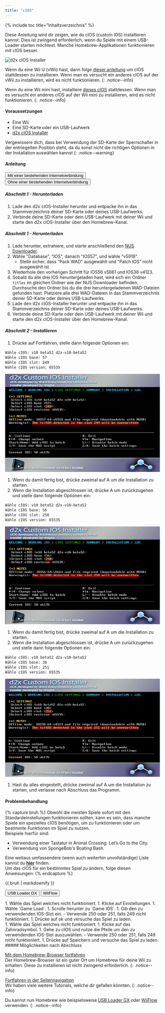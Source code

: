 ```yaml
---
title: "cIOS"
---
```


{% include toc title="Inhaltsverzeichnis" %}

Diese Anleitung wird dir zeigen, wie du cIOS (custom IOS) installieren kannst. Dies ist zwingend erforderlich, wenn du Spiele mit einem USB-Loader starten möchtest. Manche Homebrew-Applikationen funktionieren mit cIOS besser.

![d2x cIOS Installer](/images/cios/cIOS.png)

Wenn du eine Wii U (vWii) hast, dann folge [dieser anleitung](https://wiiu.hacks.guide/#/vwii-modding) um cIOS stattdessen zu installieren. Wenn man es versucht ein anderes cIOS auf der vWii zu installieren, wird es nicht funktionieren.
{: .notice--info}

Wenn du eine Wii mini hast, installiere [dieses cIOS](cios-mini) stattdessen. Wenn man es versucht ein anderes cIOS auf der Wii mini zu installieren, wird es nicht funktionieren.
{: .notice--info}

#### Voraussetzungen

- Eine Wii
- Eine SD-Karte oder ein USB-Laufwerk
- [d2x cIOS Installer](https://hbb1.oscwii.org/hbb/d2x-cios-installer/d2x-cios-installer.zip)

Vergewissere dich, dass bei Verwendung der SD-Karte der Sperrschalter in der entriegelten Position steht, da du sonst nicht die richtigen Optionen in der Installation auswählen kannst
{: .notice--warning}

#### Anleitung

<button class="tablinks btn btn--large btn--primary" id="defaultOpen" onclick="openTab(event, 'with-connection')">Mit einer bestehenden Internetverbindung</button>
<button class="tablinks btn btn--large btn--info" onclick="openTab(event, 'without-connection')">Ohne einer bestehenden Internetverbindung</button>

<div id="with-connection" class="blanktabcontent" markdown="1">

##### Abschnitt 1 - Herunterladen

1. Lade den d2x cIOS-Installer herunter und entpacke ihn in das Stammverzeichnis deiner SD-Karte oder deines USB-Laufwerks.
1. Verbinde deine SD-Karte oder dein USB-Laufwerk mit deiner Wii und starte den d2x cIOS-Installer über den Homebrew-Kanal.
</div>
<div id="without-connection" class="blanktabcontent" markdown="1">

##### Abschnitt 1 - Herunterladen

1. Lade herunter, extrahiere, und starte anschließend den [NUS Downloader](https://github.com/WiiDatabase/nusdownloader/releases/latest/download/NUSD-Mod-NUS-Fix.zip).
1. Wähle "Database", "IOS", danach "IOS57", und wähle "v5918".
   - Stelle sicher, dass "Pack WAD" ausgewählt und "Patch IOS" nicht ausgewählt ist.
1. Wiederhole den vorherigen Schritt für IOS56 v5661 und IOS38 v4123.
1. Sobald du alle drei IOS heruntergeladen hast, wird sich ein Ordner `titles` im gleichen Ordner wie der NUS Downloader befinden. Durchsuche den Ordner bis du die drei heruntergeladenen WAD-Dateien gefunden hast. Platziere alle drei WAD-Dateien in das Stammverzeichnis deiner SD-Karte oder deines USB-Laufwerks.
1. Lade den d2x cIOS-Installer herunter und entpacke ihn in das Stammverzeichnis deiner SD-Karte oder deines USB-Laufwerks.
1. Verbinde deine SD-Karte oder dein USB-Laufwerk mit deiner Wii und starte den d2x cIOS-Installer über den Homebrew-Kanal.
</div>

##### Abschnitt 2 - Installieren

1. Drücke auf Fortfahren, stelle dann folgende Optionen ein:

```
Wähle cIOS: v10 beta52 d2x-v10-beta52
Wähle cIOS base: 57
Wähle cIOS slot: 249
Wähle cIOS version: 65535
```

![cIOS 249 installieren](/images/cios/Install249.png)

1. Wenn du damit fertig bist, drücke zweimal auf A um die Installation zu starten.
1. Wenn die Installation abgeschlossen ist, drücke A um zurückzugehen und stelle dann folgende Optionen ein:

```
Wähle cIOS: v10 beta52 d2x-v10-beta52
Wähle cIOS base: 56
Wähle cIOS slot: 250
Wähle cIOS version: 65535
```

![cIOS 250 installieren](/images/cios/Install250.png)

1. Wenn du damit fertig bist, drücke zweimal auf A um die Installation zu starten.
1. Wenn die Installation abgeschlossen ist, drücke A um zurückzugehen und stelle dann folgende Optionen ein:

```
Wähle cIOS: v10 beta52 d2x-v10-beta52
Wähle cIOS base: 38
Wähle cIOS slot: 251
Wähle cIOS version: 65535
```

![cIOS 251 installieren](/images/cios/Install251.png)

1. Hast du alles eingestellt, drücke zweimal auf A um die Installation zu starten, und verlasse nach Abschluss das Programm.

#### Problembehandlung

{% capture bruh %}
Obwohl die meisten Spiele sofort mit den Standardeinstellungen funktionieren sollten, kann es sein, dass manche Spiele ein spezielles cIOS benötigen, um zu funktionieren oder um bestimmte Funktionen im Spiel zu nutzen.<br> Beispiele hierfür sind:

- Verwendung einer Tastatur in Animal Crossing: Let’s Go to the City.
- Verwendung von SpongeBob's Boating Bash.

Eine weitaus umfassendere (wenn auch weiterhin unvollständige) Liste kannst du [**hier**](https://wiki.gbatemp.net/wiki/Wii_cIOS_base_Compatibility_List) finden.<br> Um das cIOS für ein bestimmtes Spiel zu ändern, folge diesen Anweisungen:
{% endcapture %}

<div class="notice--warning">{{ bruh | markdownify }}</div>

<button class="tablinks btn btn--large btn--primary" id="defaultOpen" onclick="openTab(event, 'usbloadergx')">USB Loader GX</button>
<button class="tablinks btn btn--large btn--info" onclick="openTab(event, 'wiiflow')">WiiFlow</button>

<div id="usbloadergx" class="blanktabcontent" markdown="1">
1. Wähle das Spiel welches nicht funktioniert.
1. Klicke auf Einstellungen.
1. Wähle `Game Load`.
1. Scrolle herunter zu `Game IOS`.
1. Gib den zu verwendenden IOS-Slot ein.
    - Verwende 250 oder 251, falls 249 nicht funktioniert.
1. Drücke auf ok und versuche das Spiel zu laden.
</div>
<div id="wiiflow" class="blanktabcontent" markdown="1">
1. Wähle das Spiel welches nicht funktioniert.
1. Klicke auf das Zahnradsymbol.
1. Gehe zu cIOS und nutze die Pfeile um den zu verwendenden IOS-Slot auszuwählen.
    - Verwende 250 oder 251, falls 249 nicht funktioniert.
1. Drücke auf Speichern und versuche das Spiel zu laden.
</div>
##### Möglichkeiten nach Abschluss

[Mit dem Homebrew-Browser fortfahren](hbb)<br> Der Homebrew-Browser ist ein guter Ort um Homebrew für deine Wii zu erhalten. Diese zu installieren ist nicht zwingend erforderlich.
{: .notice--info}

[Fortfahren in der Seitennavigation](site-navigation)<br> Wir haben viele weitere Tutorials, welche dir gefallen könnten.
{: .notice--info}

Du kannst nun Homebrew wie beispielsweise [USB Loader GX](usbloadergx) oder [WiiFlow](wiiflow) verwenden.
{: .notice--info}

<script>
    let tabcontent = document.getElementsByClassName("blanktabcontent");
    let tablinks = document.getElementsByClassName("tablinks");

    function openTab(evt, tabName) {
        let element;

        for (element of tabcontent) {
            element.style.display = "none";
        }

        for (element of tablinks) {
            element.className = element.className.replace("btn--primary", "btn--info");
            if (!element.className.includes('btn--info'))
                element.className += " btn--info";
        }

        document.getElementById(tabName).style.display = "block";
        evt.currentTarget.className = evt.currentTarget.className.replace("btn--info", "btn--primary");
    }

    // Get the element with id="defaultOpen" and click on it
    document.getElementById("defaultOpen").click();
</script>
